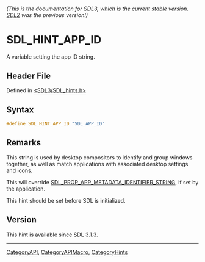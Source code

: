 ###### (This is the documentation for SDL3, which is the current stable version. [SDL2](https://wiki.libsdl.org/SDL2/) was the previous version!)
# SDL_HINT_APP_ID

A variable setting the app ID string.

## Header File

Defined in [<SDL3/SDL_hints.h>](https://github.com/libsdl-org/SDL/blob/main/include/SDL3/SDL_hints.h)

## Syntax

```c
#define SDL_HINT_APP_ID "SDL_APP_ID"
```

## Remarks

This string is used by desktop compositors to identify and group windows
together, as well as match applications with associated desktop settings
and icons.

This will override
[SDL_PROP_APP_METADATA_IDENTIFIER_STRING](SDL_PROP_APP_METADATA_IDENTIFIER_STRING),
if set by the application.

This hint should be set before SDL is initialized.

## Version

This hint is available since SDL 3.1.3.

----
[CategoryAPI](CategoryAPI), [CategoryAPIMacro](CategoryAPIMacro), [CategoryHints](CategoryHints)

